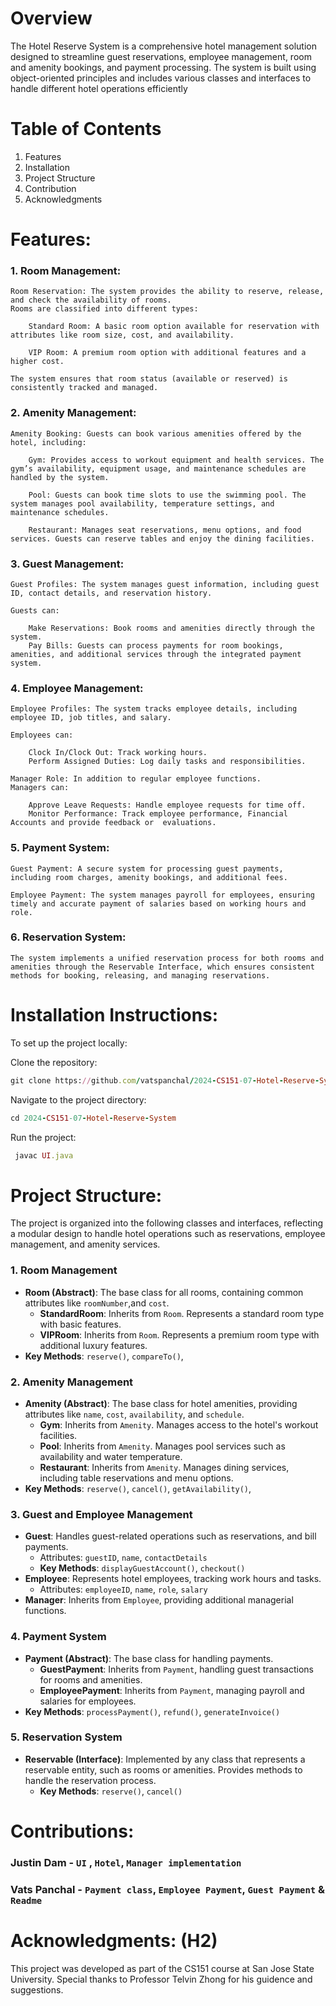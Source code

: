# Overview
The Hotel Reserve System is a comprehensive hotel management solution designed to streamline guest reservations, employee management, room and amenity bookings, and payment processing. The system is built using object-oriented principles and includes various classes and interfaces to handle different hotel operations efficiently

# Table of Contents
1. Features
2. Installation
3. Project Structure
4. Contribution
5. Acknowledgments

# Features:

### 1. Room Management:


	Room Reservation: The system provides the ability to reserve, release, and check the availability of rooms. 
	Rooms are classified into different types:

		Standard Room: A basic room option available for reservation with attributes like room size, cost, and availability.

		VIP Room: A premium room option with additional features and a higher cost.

	The system ensures that room status (available or reserved) is consistently tracked and managed.
### 2. Amenity Management:


	Amenity Booking: Guests can book various amenities offered by the hotel, including:

		Gym: Provides access to workout equipment and health services. The gym’s availability, equipment usage, and maintenance schedules are handled by the system.

		Pool: Guests can book time slots to use the swimming pool. The system manages pool availability, temperature settings, and maintenance schedules.

		Restaurant: Manages seat reservations, menu options, and food services. Guests can reserve tables and enjoy the dining facilities.
### 3. Guest Management:

	Guest Profiles: The system manages guest information, including guest ID, contact details, and reservation history. 

	Guests can:
		
		Make Reservations: Book rooms and amenities directly through the system.
		Pay Bills: Guests can process payments for room bookings, amenities, and additional services through the integrated payment system.
### 4. Employee Management:

	Employee Profiles: The system tracks employee details, including employee ID, job titles, and salary. 

	Employees can:

		Clock In/Clock Out: Track working hours.
		Perform Assigned Duties: Log daily tasks and responsibilities.

	Manager Role: In addition to regular employee functions. 
	Managers can:

		Approve Leave Requests: Handle employee requests for time off.
		Monitor Performance: Track employee performance, Financial Accounts and provide feedback or  evaluations.
### 5. Payment System:

	Guest Payment: A secure system for processing guest payments, including room charges, amenity bookings, and additional fees.

	Employee Payment: The system manages payroll for employees, ensuring timely and accurate payment of salaries based on working hours and role.
### 6. Reservation System:

	The system implements a unified reservation process for both rooms and amenities through the Reservable Interface, which ensures consistent methods for booking, releasing, and managing reservations.

# Installation Instructions:
To set up the project locally:

Clone the repository:
```rb
git clone https://github.com/vatspanchal/2024-CS151-07-Hotel-Reserve-System.git
```

Navigate to the project directory:
```rb
cd 2024-CS151-07-Hotel-Reserve-System
```

Run the project:
```rb
 javac UI.java
 ```


# Project Structure: 
The project is organized into the following classes and interfaces, reflecting a modular design to handle hotel operations such as reservations, employee management, and amenity services.

### 1. **Room Management**
   - **Room (Abstract)**: The base class for all rooms, containing common attributes like `roomNumber`,and `cost`.
     - **StandardRoom**: Inherits from `Room`. Represents a standard room type with basic features.
     - **VIPRoom**: Inherits from `Room`. Represents a premium room type with additional luxury features.
   - **Key Methods**: `reserve()`, `compareTo()`,

### 2. **Amenity Management**
   - **Amenity (Abstract)**: The base class for hotel amenities, providing attributes like `name`, `cost`, `availability`, and `schedule`.
     - **Gym**: Inherits from `Amenity`. Manages access to the hotel's workout facilities.
     - **Pool**: Inherits from `Amenity`. Manages pool services such as availability and water temperature.
     - **Restaurant**: Inherits from `Amenity`. Manages dining services, including table reservations and menu options.
   - **Key Methods**: `reserve()`, `cancel()`, `getAvailability()`, 

### 3. **Guest and Employee Management**
   - **Guest**: Handles guest-related operations such as reservations, and bill payments.
     - Attributes: `guestID`, `name`, `contactDetails`
     - **Key Methods**: `displayGuestAccount()`, `checkout()`
   - **Employee**: Represents hotel employees, tracking work hours and tasks.
     - Attributes: `employeeID`, `name`, `role`, `salary`
   - **Manager**: Inherits from `Employee`, providing additional managerial functions.

### 4. **Payment System**
   - **Payment (Abstract)**: The base class for handling payments.
     - **GuestPayment**: Inherits from `Payment`, handling guest transactions for rooms and amenities.
     - **EmployeePayment**: Inherits from `Payment`, managing payroll and salaries for employees.
   - **Key Methods**: `processPayment()`, `refund()`, `generateInvoice()`

### 5. **Reservation System**
   - **Reservable (Interface)**: Implemented by any class that represents a reservable entity, such as rooms or amenities. Provides methods to handle the reservation process.
     - **Key Methods**: `reserve()`, `cancel()`

# Contributions: 
### Justin Dam - `UI` , `Hotel`, `Manager implementation`
### Vats Panchal - `Payment class`, `Employee Payment`, `Guest Payment` & `Readme`

# **Acknowledgments: (H2)**
This project was developed as part of the CS151 course at San Jose State University. Special thanks to Professor Telvin Zhong for his guidence and suggestions.
